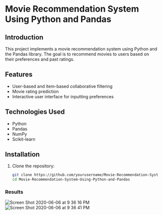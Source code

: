 # Movie Recommendation System Using Python and Pandas

## Introduction

This project implements a movie recommendation system using Python and the Pandas library. The goal is to recommend movies to users based on their preferences and past ratings.

## Features

- User-based and item-based collaborative filtering
- Movie rating prediction
- Interactive user interface for inputting preferences

## Technologies Used

- Python
- Pandas
- NumPy
- Scikit-learn

## Installation

1. Clone the repository:

   ```bash
   git clone https://github.com/yourusername/Movie-Recommendation-System-Using-Python-and-Pandas.git
   cd Movie-Recommendation-System-Using-Python-and-Pandas


### Results
![Screen Shot 2020-06-06 at 9 36 16 PM](https://user-images.githubusercontent.com/15246084/83949017-fdefa080-a83e-11ea-9b21-9c278a8dea45.png)
![Screen Shot 2020-06-06 at 9 36 41 PM](https://user-images.githubusercontent.com/15246084/83949019-ffb96400-a83e-11ea-9607-3d1dbf5c3769.png)
